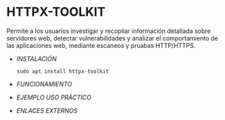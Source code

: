 # **HTTPX-TOOLKIT**

Permite a los usuarios investigar y recopilar información detallada sobre servidores web, detectar vulnerabilidades y analizar el comportamiento de las aplicaciones web, mediante escaneos y pruabas HTTP/HTTPS.

- *INSTALACIÓN*

      sudo apt install httpx-toolkit

- *FUNCIONAMIENTO*




- *EJEMPLO USO PRÁCTICO*



- *ENLACES EXTERNOS*
